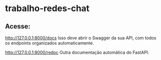 # trabalho-redes-chat

## Acesse:

http://127.0.0.1:8000/docs
Isso deve abrir o Swagger da sua API, com todos os endpoints organizados automaticamente.

http://127.0.0.1:8000/redoc
Outra documentação automática do FastAPI.


